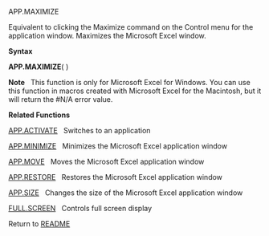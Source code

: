 APP.MAXIMIZE

Equivalent to clicking the Maximize command on the Control menu for the
application window. Maximizes the Microsoft Excel window.

**Syntax**

**APP.MAXIMIZE**( )

**Note**&nbsp;&nbsp;&nbsp;This function is only for Microsoft Excel for
Windows. You can use this function in macros created with Microsoft
Excel for the Macintosh, but it will return the \#N/A error value.

**Related Functions**

[APP.ACTIVATE](APP.ACTIVATE.md)&nbsp;&nbsp;&nbsp;Switches to an application

[APP.MINIMIZE](APP.MINIMIZE.md)&nbsp;&nbsp;&nbsp;Minimizes the Microsoft Excel application
window

[APP.MOVE](APP.MOVE.md)&nbsp;&nbsp;&nbsp;Moves the Microsoft Excel application window

[APP.RESTORE](APP.RESTORE.md)&nbsp;&nbsp;&nbsp;Restores the Microsoft Excel application
window

[APP.SIZE](APP.SIZE.md)&nbsp;&nbsp;&nbsp;Changes the size of the Microsoft Excel
application window

[FULL.SCREEN](FULL.SCREEN.md)&nbsp;&nbsp;&nbsp;Controls full screen display



Return to [README](README.md)

